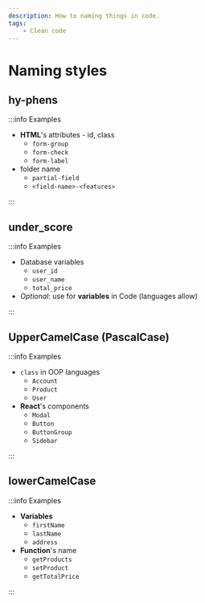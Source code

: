 ```yaml
---
description: How to naming things in code.
tags:
    - Clean code
---
```


# Naming styles

## **hy-phens**

:::info Examples

- **HTML**'s attributes - id, class
  - `form-group`
  - `form-check`
  - `form-label`
- folder name
  - `partial-field`
  - `<field-name>-<features>`

:::

## **under_score**

:::info Examples

- Database variables
  - `user_id`
  - `user_name`
  - `total_price`
- _Optional_: use for **variables** in Code (languages allow)

:::

## **UpperCamelCase (PascalCase)**

:::info Examples

- `class` in OOP languages
  - `Account`
  - `Product`
  - `User`
- **React**'s components
  - `Modal`
  - `Button`
  - `ButtonGroup`
  - `Sidebar`

:::

## **lowerCamelCase**

:::info Examples

- **Variables**
  - `firstName`
  - `lastName`
  - `address`
- **Function**'s name
  - `getProducts`
  - `setProduct`
  - `getTotalPrice`

:::

